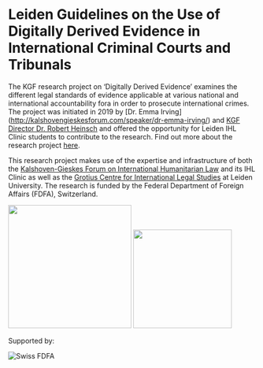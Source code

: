 # Leiden Guidelines on the Use of Digitally Derived Evidence in International Criminal Courts and Tribunals

The KGF research project on ‘Digitally Derived Evidence’ examines the different legal standards of evidence applicable at various national and international accountability fora in order to prosecute international crimes. The project was initiated in 2019 by [Dr. Emma Irving] (http://kalshovengieskesforum.com/speaker/dr-emma-irving/) and [KGF Director Dr. Robert Heinsch](http://kalshovengieskesforum.com/speaker/robert-heinsch/) and offered the opportunity for Leiden IHL Clinic students to contribute to the research. Find out more about the research project [here](http://kalshovengieskesforum.com/dde-project/).

This research project makes use of the expertise and infrastructure of both the [Kalshoven-Gieskes Forum on International Humanitarian Law](http://kalshovengieskesforum.com/) and its IHL Clinic as well as the [Grotius Centre for International Legal Studies](https://www.universiteitleiden.nl/en/law/institute-of-public-law/grotius-centre) at Leiden University. The research is funded by the Federal Department of Foreign Affairs (FDFA), Switzerland.

<img src="/assets/KGF-logo-hidef.jpg" width="250" height="250">  <img src="/assets/Leiden-logo-hidef-final.png" width="200" height="200">

Supported by:

<img src="/assets/FDFA-logo.png" alt="Swiss FDFA"/>
